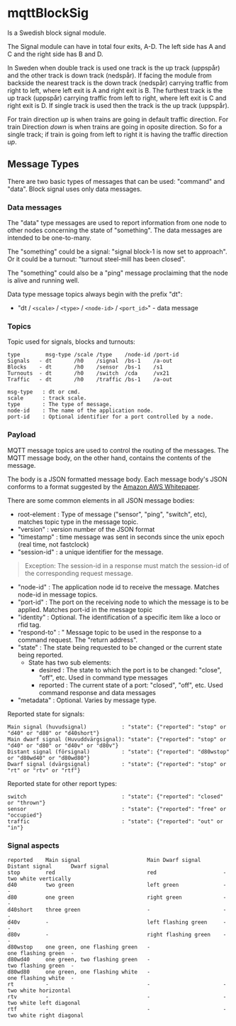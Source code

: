 # mqttBlockSig
Is a Swedish block signal module.

The Signal module can have in total four exits, A-D.
The left side has A and C and the right side has B and D.

In Sweden when double track is used one track is the up track (uppspår) and the other track is down track (nedspår).
If facing the module from backside the nearest track is the down track (nedspår) carrying traffic from right to left, where left exit is A and right exit is B.
The furthest track is the up track (uppspår) carrying traffic from left to right, where left exit is C and right exit is D.
If single track is used then the track is the up track (uppspår).

For train direction *up* is when trains are going in default traffic direction.
For train Direction *down* is when trains are going in oposite direction.
So for a single track; if train is going from left to right it is having the traffic direction *up*.

## Message Types
There are two basic types of messages that can be used: "command" and "data". Block signal uses only data messages.

### Data messages
The "data" type messages are used to report information from one node to other nodes concerning the state of "something".
The data messages are intended to be one-to-many.

The "something" could be a signal: "signal block-1 is now set to approach". Or it could be a turnout: "turnout steel-mill has been closed".

The "something" could also be a "ping" message proclaiming that the node is alive and running well.

Data type message topics always begin with the prefix "dt":

- "dt / `<scale>` / `<type>` / `<node-id>` / `<port_id>`" - data message

### Topics
Topic used for signals, blocks and turnouts:

	type        msg-type /scale /type    /node-id /port-id
	Signals   - dt       /h0    /signal  /bs-1    /a-out
	Blocks    - dt       /h0    /sensor  /bs-1    /s1
	Turnouts  - dt       /h0    /switch  /cda     /vx21
	Traffic   - dt       /h0    /traffic /bs-1    /a-out

	msg-type   : dt or cmd.
	scale      : track scale.
	type       : The type of message.
	node-id    : The name of the application node.
	port-id    : Optional identifier for a port controlled by a node. 

### Payload
MQTT message topics are used to control the routing of the messages.
The MQTT message body, on the other hand, contains the contents of the message.

The body is a JSON formatted message body. Each message body's JSON conforms to a format suggested by the [Amazon AWS Whitepaper](https://d1.awsstatic.com/whitepapers/Designing_MQTT_Topics_for_AWS_IoT_Core.pdf).

There are some common elements in all JSON message bodies:

- root-element : Type of message ("sensor", "ping", "switch", etc), matches topic type in the message topic.
- "version" : version number of the JSON format
- "timestamp" : time message was sent in seconds since the unix epoch (real time, not fastclock)
- "session-id" : a unique identifier for the message.

>Exception: The session-id in a response must match the session-id of the corresponding request message.

- "node-id" : The application node id to receive the message. Matches node-id in message topics.
- "port-id" : The port on the receiving node to which the message is to be applied. Matches port-id in the message topic
- "identity" : Optional. The identification of a specific item like a loco or rfid tag.
- "respond-to" : " Message topic to be used in the response to a command request. The "return address".
- "state" : The state being requested to be changed or the current state being reported.
	- State has two sub elements:
		- desired : The state to which the port is to be changed: "close", "off", etc. Used in command type messages
		- reported : The current state of a port: "closed", "off", etc. Used command response and data messages
- "metadata" : Optional. Varies by message type.

Reported state for signals:

	Main signal (huvudsignal)           : "state": {"reported": "stop" or "d40" or "d80" or "d40short"}
	Main dwarf signal (Huvuddvärgsignal): "state": {"reported": "stop" or "d40" or "d80" or "d40v" or "d80v"}
	Distant signal (försignal)          : "state": {"reported": "d80wstop" or "d80wd40" or "d80wd80"}
	Dwarf signal (dvärgsignal)          : "state": {"reported": "stop" or "rt" or "rtv" or "rtf"}

Reported state for other report types:

	switch                              : "state": {"reported": "closed" or "thrown"}
	sensor                              : "state": {"reported": "free" or "occupied"}
	traffic                             : "state": {"reported": "out" or "in"}

### Signal aspects

	reported    Main signal                     Main Dwarf signal       Distant signal      Dwarf signal
	stop        red                             red                     -                   two white vertically
	d40         two green                       left green              -                   -
	d80         one green                       right green             -                   -
	d40short    three green                     -                       -                   -
	d40v        -                               left flashing green     -                   -
	d80v        -                               right flashing green    -                   -
	d80wstop    one green, one flashing green   -                       one flashing green  -
	d80wd40     one green, two flashing green   -                       two flashing green  -
	d80wd80     one green, one flashing white   -                       one flashing white  -
	rt          -                               -                       -                   two white horizontal
	rtv         -                               -                       -                   two white left diagonal
	rtf         -                               -                       -                   two white right diagonal

